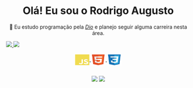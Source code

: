 <h1 align="center">Olá! Eu sou o Rodrigo Augusto</h1>
<p align="center">🦋 Eu estudo programação pela <a href="https://web.dio.me"><i>Dio</i></a> e planejo seguir alguma carreira nesta área.</p>
<div>
  <a href="https://github.com/byStarchild">
  <img height="150em" src="https://github-readme-stats.vercel.app/api?username=byStarchild&show_icons=true&theme=jolly&include_all_commits=true&count_private=true"/>
  <img height="150em" src="https://github-readme-stats.vercel.app/api/top-langs/?username=byStarchild&layout=compact&langs_count=7&theme=jolly"/>
</div>
<div style="display: inline_block" align="center"><br>
  <img align="center" alt="David-Js" height="30" width="40" src="https://raw.githubusercontent.com/devicons/devicon/master/icons/javascript/javascript-plain.svg">
  <img align="center" alt="David-HTML" height="30" width="40" src="https://raw.githubusercontent.com/devicons/devicon/master/icons/html5/html5-original.svg">
  <img align="center" alt="David-CSS" height="30" width="40" src="https://raw.githubusercontent.com/devicons/devicon/master/icons/css3/css3-original.svg">
</div>
  
##

<div align="center"> 
  <a href="https://www.instagram.com/raam1tb/" target="_blank"><img src="https://img.shields.io/badge/-Instagram-%23E4405F?style=for-the-badge&logo=instagram&logoColor=white" target="_blank"></a>
  <a href="rodriv.l680@gmail.com"><img src="https://img.shields.io/badge/-Gmail-%23333?style=for-the-badge&logo=gmail&logoColor=white" target="_blank"></a>
</div>
